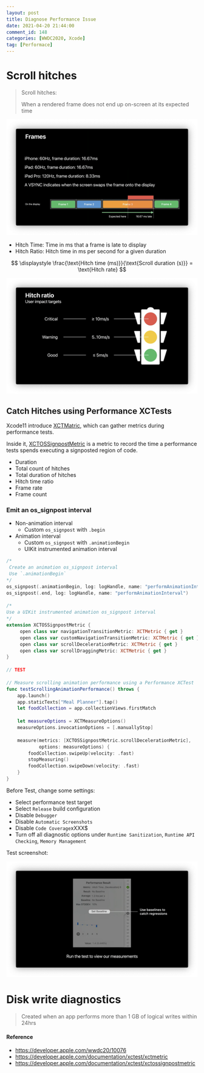 ```yaml
---
layout: post
title: Diagnose Performance Issue
date: 2021-04-20 21:44:00
comment_id: 148
categories: [WWDC2020, Xcode]
tag: [Performace]
---
```


# Scroll **hitches**

> Scroll hitches:
>
> When a rendered frame does not end up on-screen at its expected time

![](/images/2021-04-20-Diagnose-Performance-Issue/frames.png)

- Hitch Time: Time in ms that a frame is late to display
- Hitch Ratio: Hitch time in ms per second for a given duration

$$
\displaystyle
\frac{\text{Hitch time (ms)}}{\text{Scroll duration (s)}} = \text{Hitch rate}
$$

![](/images/2021-04-20-Diagnose-Performance-Issue/level.png)

## Catch Hitches using Performance XCTests

Xcode11 introduce [XCTMatric](https://developer.apple.com/documentation/xctest/xctmetric), which can gather metrics during performance tests.

Inside it, [XCTOSSignpostMetric](https://developer.apple.com/documentation/xctest/xctossignpostmetric) is a metric to record the time a performance tests spends executing a signposted region of code.

- Duration
- Total count of hitches
- Total duration of hitches
- Hitch time ratio
- Frame rate
- Frame count

### Emit an os_signpost interval

- Non-animation interval
  - Custom `os_signpost` with `.begin`
- Animation interval
  - Custom `os_signpost` with `.animationBegin`
  - UIKit instrumented animation interval

```swift
/*
 Create an animation os_signpost interval
 Use `.animationBegin`
*/
os_signpost(.animationBegin, log: logHandle, name: "performAnimationInterval")
os_signpost(.end, log: logHandle, name: "performAnimationInterval")

/*
Use a UIKit instrumented animation os_signpost interval
*/
extension XCTOSSignpostMetric {
     open class var navigationTransitionMetric: XCTMetric { get }
     open class var customNavigationTransitionMetric: XCTMetric { get }
     open class var scrollDecelerationMetric: XCTMetric { get }
     open class var scrollDraggingMetric: XCTMetric { get }
}

// TEST

// Measure scrolling animation performance using a Performance XCTest
func testScrollingAnimationPerformance() throws {
    app.launch()
    app.staticTexts["Meal Planner"].tap()
    let foodCollection = app.collectionViews.firstMatch

    let measureOptions = XCTMeasureOptions()
    measureOptions.invocationOptions = [.manuallyStop]

    measure(metrics: [XCTOSSignpostMetric.scrollDecelerationMetric],
            options: measureOptions) {
        foodCollection.swipeUp(velocity: .fast)
        stopMeasuring()
        foodCollection.swipeDown(velocity: .fast)
    }
}
```

Before Test, change some settings:

- Select performance test target
- Select `Release` build configuration
- Disable `Debugger`
- Disable `Automatic Screenshots`
- Disable `Code Coverage`xXXX$
- Turn off all diagnostic options under `Runtime Sanitization`, `Runtime API Checking`, `Memory Management`

Test screenshot:

![](/images/2021-04-20-Diagnose-Performance-Issue/test.png)

# Disk write diagnostics

> Created when an app performs more than 1 GB of logical writes within 24hrs

#### Reference

- <https://developer.apple.com/wwdc20/10076>
- <https://developer.apple.com/documentation/xctest/xctmetric>
- <https://developer.apple.com/documentation/xctest/xctossignpostmetric>

